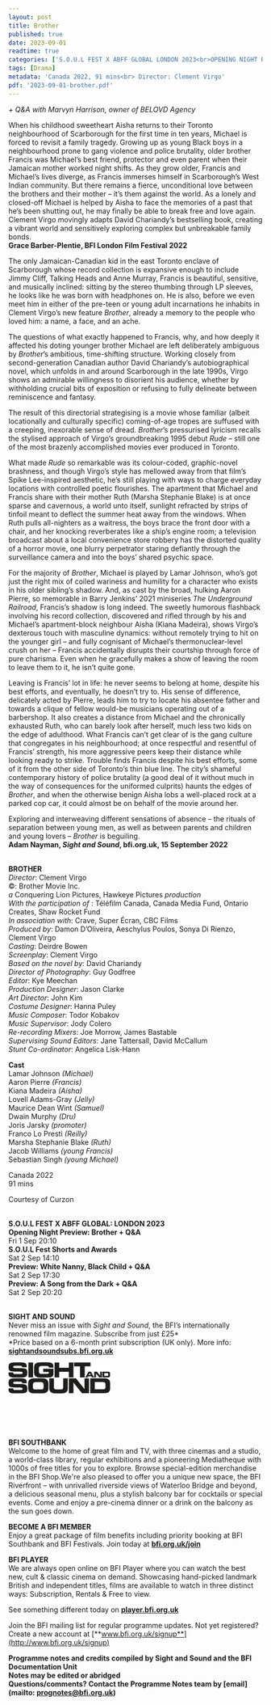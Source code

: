 ```yaml
---
layout: post
title: Brother
published: true
date: 2023-09-01
readtime: true
categories: ['S.O.U.L FEST X ABFF GLOBAL LONDON 2023<br>OPENING NIGHT PREVIEW']
tags: [Drama]
metadata: 'Canada 2022, 91 mins<br> Director: Clement Virgo'
pdf: '2023-09-01-brother.pdf'
---
```


_+ Q&A with Marvyn Harrison, owner of BELOVD Agency_

When his childhood sweetheart Aisha returns to their Toronto neighbourhood of Scarborough for the first time in ten years, Michael is forced to revisit a family tragedy. Growing up as young Black boys in a neighbourhood prone to gang violence and police brutality, older brother Francis was Michael’s best friend, protector and even parent when their Jamaican mother worked night shifts. As they grow older, Francis and Michael’s lives diverge, as Francis immerses himself in Scarborough’s West Indian community. But there remains a fierce, unconditional love between the brothers and their mother – it’s them against the world. As a lonely and closed-off Michael is helped by Aisha to face the memories of a past that he’s been shutting out, he may finally be able to break free and love again. Clement Virgo movingly adapts David Chariandy’s bestselling book, creating a vibrant world and sensitively exploring complex but unbreakable family bonds.  
**Grace Barber-Plentie, BFI London Film Festival 2022**

The only Jamaican-Canadian kid in the east Toronto enclave of Scarborough whose record collection is expansive enough to include Jimmy Cliff, Talking Heads and Anne Murray, Francis is beautiful, sensitive, and musically inclined: sitting by the stereo thumbing through LP sleeves, he looks like he was born with headphones on. He is also, before we even meet him in either of the pre-teen or young adult incarnations he inhabits in Clement Virgo’s new feature _Brother_, already a memory to the people who loved him: a name, a face, and an ache.

The questions of what exactly happened to Francis, why, and how deeply it affected his doting younger brother Michael are left deliberately ambiguous by _Brother_’s ambitious, time-shifting structure. Working closely from second-generation Canadian author David Chariandy’s autobiographical novel, which unfolds in and around Scarborough in the late 1990s, Virgo shows an admirable willingness to disorient his audience, whether by withholding crucial bits of exposition or refusing to fully delineate between reminiscence and fantasy.

The result of this directorial strategising is a movie whose familiar (albeit locationally and culturally specific) coming-of-age tropes are suffused with a creeping, inexorable sense of dread. _Brother_’s pressurised lyricism recalls the stylised approach of Virgo’s groundbreaking 1995 debut _Rude_ – still one of the most brazenly accomplished movies ever produced in Toronto.

What made _Rude_ so remarkable was its colour-coded, graphic-novel brashness, and though Virgo’s style has mellowed away from that film’s Spike Lee-inspired aesthetic, he’s still playing with ways to charge everyday locations with controlled poetic flourishes. The apartment that Michael and Francis share with their mother Ruth (Marsha Stephanie Blake) is at once sparse and cavernous, a world unto itself, sunlight refracted by strips of tinfoil meant to deflect the summer heat away from the windows. When Ruth pulls all-nighters as a waitress, the boys brace the front door with a chair, and her knocking reverberates like a ship’s engine room; a television broadcast about a local convenience store robbery has the distorted quality of a horror movie, one blurry perpetrator staring defiantly through the surveillance camera and into the boys’ shared psychic space.

For the majority of _Brother_, Michael is played by Lamar Johnson, who’s got just the right mix of coiled wariness and humility for a character who exists in his older sibling’s shadow. And, as cast by the broad, hulking Aaron Pierre, so memorable in Barry Jenkins’ 2021 miniseries _The Underground Railroad_, Francis’s shadow is long indeed. The sweetly humorous flashback involving his record collection, discovered and rifled through by his and Michael’s apartment-block neighbour Aisha (Kiana Madeira), shows Virgo’s dexterous touch with masculine dynamics: without remotely trying to hit on the younger girl – and fully cognisant of Michael’s thermonuclear-level crush on her – Francis accidentally disrupts their courtship through force of pure charisma. Even when he gracefully makes a show of leaving the room to leave them to it, he isn’t quite gone.

Leaving is Francis’ lot in life: he never seems to belong at home, despite his best efforts, and eventually, he doesn’t try to. His sense of difference, delicately acted by Pierre, leads him to try to locate his absentee father and towards a clique of fellow would-be musicians operating out of a barbershop. It also creates a distance from Michael and the chronically exhausted Ruth, who can barely look after herself, much less two kids on the edge of adulthood. What Francis can’t get clear of is the gang culture that congregates in his neighbourhood; at once respectful and resentful of Francis’ strength, his more aggressive peers keep their distance while looking ready to strike. Trouble finds Francis despite his best efforts, some of it from the other side of Toronto’s thin blue line. The city’s shameful contemporary history of police brutality (a good deal of it without much in the way of consequences for the uniformed culprits) haunts the edges of _Brother_, and when the otherwise benign Aisha lobs a well-placed rock at a parked cop car, it could almost be on behalf of the movie around her.

Exploring and interweaving different sensations of absence – the rituals of separation between young men, as well as between parents and children and young lovers – _Brother_ is beguiling.  
**Adam Nayman, _Sight and Sound_, bfi.org.uk, 15 September 2022**
<br><br>

**BROTHER**  
_Director_: Clement Virgo  
©: Brother Movie Inc.  
_a_ Conquering Lion Pictures, Hawkeye Pictures _production_  
_With the participation of_ : Téléfilm Canada, Canada Media Fund, Ontario Creates, Shaw Rocket Fund  
_In association with_: Crave, Super Écran, CBC Films  
_Produced by_: Damon D’Oliveira, Aeschylus Poulos, Sonya Di Rienzo, Clement Virgo  
_Casting_: Deirdre Bowen  
_Screenplay_: Clement Virgo  
_Based on the novel by_: David Chariandy  
_Director of Photography_: Guy Godfree  
_Editor_: Kye Meechan  
_Production Designer_: Jason Clarke  
_Art Director_: John Kim  
_Costume Designer_: Hanna Puley  
_Music Composer_: Todor Kobakov  
_Music Supervisor_: Jody Colero  
_Re-recording Mixers_: Joe Morrow, James Bastable  
_Supervising Sound Editors_: Jane Tattersall,  David McCallum  
_Stunt Co-ordinator_: Angelica Lisk-Hann

**Cast**  
Lamar Johnson _(Michael)_  
Aaron Pierre _(Francis)_  
Kiana Madeira _(Aisha)_  
Lovell Adams-Gray _(Jelly)_  
Maurice Dean Wint _(Samuel)_  
Dwain Murphy _(Dru)_  
Joris Jarsky _(promoter)_  
Franco Lo Presti _(Reilly)_  
Marsha Stephanie Blake _(Ruth)_  
Jacob Williams _(young Francis)_  
Sebastian Singh _(young Michael)_

Canada 2022  
91 mins

Courtesy of Curzon
<br><br>


**S.O.U.L FEST X ABFF GLOBAL: LONDON 2023**<br>
**Opening Night Preview: Brother + Q&A**<br>
Fri 1 Sep 20:10<br>
**S.O.U.L Fest Shorts and Awards**<br>
Sat 2 Sep 14:10<br>
**Preview: White Nanny, Black Child + Q&A**<br>
Sat 2 Sep 17:30<br>
**Preview: A Song from the Dark + Q&A**<br>
Sat 2 Sep 20:20<br>
<br>

**SIGHT AND SOUND**<br>
Never miss an issue with _Sight and Sound_, the BFI’s internationally renowned film magazine. Subscribe from just £25*<br>
*Price based on a 6-month print subscription (UK only). More info: [**sightandsoundsubs.bfi.org.uk**](https://sightandsoundsubs.bfi.org.uk/subscribe)

<img style="float: left;" src="/img/sight-and-sound.jpg" width="40%" height="40%"><br><br><br><br><br><br><br><br>

**BFI SOUTHBANK**  
Welcome to the home of great film and TV, with three cinemas and a studio, a world-class library, regular exhibitions and a pioneering Mediatheque with 1000s of free titles for you to explore. Browse special-edition merchandise in the BFI Shop.We&#39;re also pleased to offer you a unique new space, the BFI Riverfront – with unrivalled riverside views of Waterloo Bridge and beyond, a delicious seasonal menu, plus a stylish balcony bar for cocktails or special events. Come and enjoy a pre-cinema dinner or a drink on the balcony as the sun goes down.  

**BECOME A BFI MEMBER**  
Enjoy a great package of film benefits including priority booking at BFI Southbank and BFI Festivals. Join today at [**bfi.org.uk/join**](http://www.bfi.org.uk/join)  

**BFI PLAYER**  
 We are always open online on BFI Player where you can watch the best new, cult &amp; classic cinema on demand. Showcasing hand-picked landmark British and independent titles, films are available to watch in three distinct ways: Subscription, Rentals &amp; Free to view.  

See something different today on [**player.bfi.org.uk**](https://player.bfi.org.uk)  

Join the BFI mailing list for regular programme updates. Not yet registered? Create a new account at [**www.bfi.org.uk/signup**](http://www.bfi.org.uk/signup)

**Programme notes and credits compiled by Sight and Sound and the BFI Documentation Unit  
Notes may be edited or abridged  
Questions/comments? Contact the Programme Notes team by [email](mailto: prognotes@bfi.org.uk)**

<!--stackedit_data:
eyJoaXN0b3J5IjpbLTE2ODA2MTQ0M119
-->
